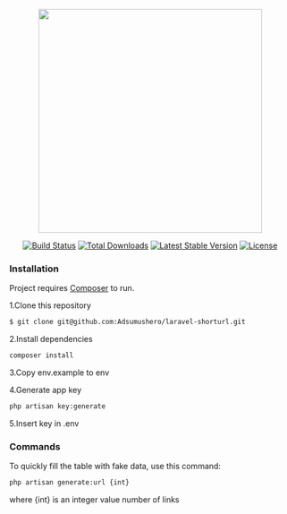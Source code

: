 <p align="center"><a href="https://laravel.com" target="_blank"><img src="https://raw.githubusercontent.com/laravel/art/master/logo-lockup/5%20SVG/2%20CMYK/1%20Full%20Color/laravel-logolockup-cmyk-red.svg" width="400"></a></p>

<p align="center">
<a href="https://travis-ci.org/laravel/framework"><img src="https://travis-ci.org/laravel/framework.svg" alt="Build Status"></a>
<a href="https://packagist.org/packages/laravel/framework"><img src="https://poser.pugx.org/laravel/framework/d/total.svg" alt="Total Downloads"></a>
<a href="https://packagist.org/packages/laravel/framework"><img src="https://poser.pugx.org/laravel/framework/v/stable.svg" alt="Latest Stable Version"></a>
<a href="https://packagist.org/packages/laravel/framework"><img src="https://poser.pugx.org/laravel/framework/license.svg" alt="License"></a>
</p>

### Installation

Project requires [Composer](https://getcomposer.org/) to run.

1.Clone this repository
```sh
$ git clone git@github.com:Adsumushero/laravel-shorturl.git
```
2.Install dependencies
```sh
composer install
```
3.Copy env.example to env 

4.Generate app key
```sh
php artisan key:generate
```
5.Insert key in .env


### Commands

To quickly fill the table with fake data, use this command:

```sh
php artisan generate:url {int}
```
where {int} is an integer value number of links
